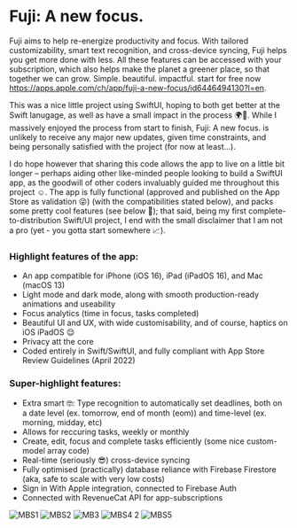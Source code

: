 # Fuji: A new focus.

Fuji aims to help re-energize productivity and focus. With tailored customizability, smart text recognition, and cross-device syncing, Fuji helps you get more done with less. All these features can be accessed with your subscription, which also helps make the planet a greener place, so that together we can grow. Simple. beautiful. impactful. start for free now https://apps.apple.com/ch/app/fuji-a-new-focus/id6446494130?l=en.

This was a nice little project using SwiftUI, hoping to both get better at the Swift lanugage, as well as have a small impact in the process 🌍🌱. While I massively enjoyed the process from start to finish, Fuji: A new focus. is unlikely to receive any major new updates, given time constraints, and being personally satisfied with the project (for now at least...). 

I do hope however that sharing this code allows the app to live on a little bit longer – perhaps aiding other like-minded people looking to build a SwiftUI app, as the goodwill of other coders invaluably guided me throughout this project ☺️. The app is fully functional (approved and published on the App Store as validation 😜) (with the compatibilities stated below), and packs some pretty cool features (see below 👀); that said, being my first complete-to-distribution Swift/UI project, I end with the small disclaimer that I am not a pro (yet - you gotta start somewhere 📈).

### Highlight features of the app:
* An app compatible for iPhone (iOS 16), iPad (iPadOS 16), and Mac (macOS 13)
* Light mode and dark mode, along with smooth production-ready animations and useability
* Focus analytics (time in focus, tasks completed)
* Beautiful UI and UX, with wide customisability, and of course, haptics on iOS iPadOS 😌
* Privacy att the core
* Coded entirely in Swift/SwiftUI, and fully compliant with App Store Review Guidelines (April 2022)

### Super-highlight features:
* Extra smart 🤓: Type recognition to automatically set deadlines, both on a date level (ex. tomorrow, end of month (eom)) and time-level (ex. morning, midday, etc)
* Allows for reccuring tasks, weekly or monthly
* Create, edit, focus and complete tasks efficiently (some nice custom-model array code)
* Real-time (seriously 😎) cross-device syncing
* Fully optimised (practically) database reliance with Firebase Firestore (aka, safe to scale with very low costs)
* Sign in With Apple integration, connected to Firebase Auth
* Connected with RevenueCat API for app-subscriptions



![MBS1](https://github.com/lblcbc/Fuji/assets/136857271/cbe22acd-ce05-4866-ae3f-88bf80211107)
![MBS2](https://github.com/lblcbc/Fuji/assets/136857271/25f5c9e8-4f6a-4bf9-8087-0d418bf3df83)
![MB3](https://github.com/lblcbc/Fuji/assets/136857271/ceea9052-1116-45f4-985c-f8b4b1818dcb)
![MBS4 2](https://github.com/lblcbc/Fuji/assets/136857271/0531b1fa-83e4-420d-8942-5a9ed3ac92e8)
![MBS5](https://github.com/lblcbc/Fuji/assets/136857271/7c867951-fa75-4332-912a-04b19f948850)
